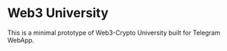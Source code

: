 # Web3 University

This is a minimal prototype of Web3-Crypto University built for Telegram WebApp.
